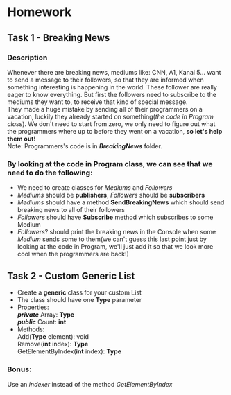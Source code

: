# Homework

## Task 1 - Breaking News

### Description
Whenever there are breaking news, mediums like: CNN, A1, Kanal 5... want to send a message to their followers, so that they are informed when something interesting is happening in the world. These follower are really eager to know everything. 
But first the followers need to subscribe to the mediums they want to, to receive that kind of special message. <br />
They made a huge mistake by sending all of their programmers on a vacation, luckily they already started on something(*the code in Program class*). We don't need to start from zero, we only need to figure out what the programmers where up to before they went on a vacation, **so let's help them out!** <br />
Note: Programmers's code is in ***BreakingNews*** folder.

### By looking at the code in Program class, we can see that we need to do the following:
* We need to create classes for *Mediums* and *Followers*
* *Mediums* should be **publishers**, *Followers* should be **subscribers**
* *Mediums* should have a method **SendBreakingNews** which should send breaking news to all of their followers
* *Followers* should have **Subscribe** method which subscribes to some Medium
* *Followers*? should print the breaking news in the Console when some *Medium* sends some to them(we can't guess this last point just by looking at the code in Program, we'll just add it so that we look more cool when the programmers are back!)

## Task 2 - Custom Generic List
* Create a **generic** class for your custom List 
* The class should have one **Type** parameter
* Properties: <br />
  ***private*** Array: **Type** <br />
  ***public*** Count: **int** <br />
* Methods: <br />
  Add(**Type** element): void <br />
  Remove(**int** index): **Type** <br />
  GetElementByIndex(**int** index): **Type** <br />

### Bonus:
Use an *indexer* instead of the method *GetElementByIndex*